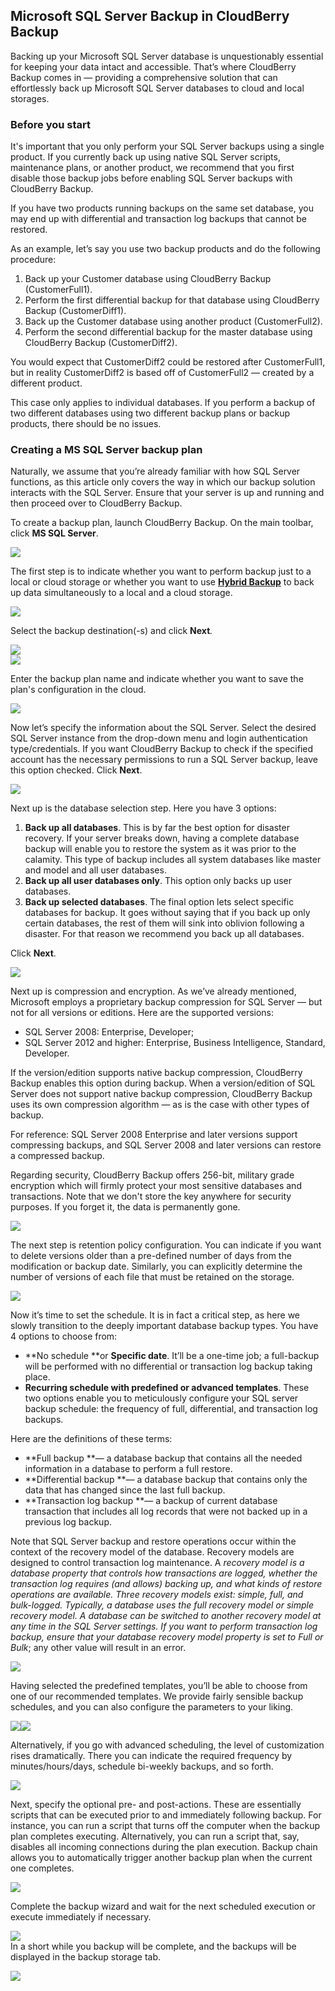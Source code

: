 ## Microsoft SQL Server Backup in CloudBerry Backup

Backing up your Microsoft SQL Server database is unquestionably essential for keeping your data intact and accessible. That’s where CloudBerry Backup comes in — providing a comprehensive solution that can effortlessly back up Microsoft SQL Server databases to cloud and local storages.

### Before you start

It's important that you only perform your SQL Server backups using a single product. If you currently back up using native SQL Server scripts, maintenance plans, or another product, we recommend that you first disable those backup jobs before enabling SQL Server backups with CloudBerry Backup.

If you have two products running backups on the same set database, you may end up with differential and transaction log backups that cannot be restored.

As an example, let’s say you use two backup products and do the following procedure:

1. Back up your Customer database using CloudBerry Backup \(CustomerFull1\).
2. Perform the first differential backup for that database using CloudBerry Backup \(CustomerDiff1\).
3. Back up the Customer database using another product \(CustomerFull2\).
4. Perform the second differential backup for the master database using CloudBerry Backup \(CustomerDiff2\).

You would expect that CustomerDiff2 could be restored after CustomerFull1, but in reality CustomerDiff2 is based off of CustomerFull2 — created by a different product.

This case only applies to individual databases. If you perform a backup of two different databases using two different backup plans or backup products, there should be no issues.

### Creating a MS SQL Server backup plan

Naturally, we assume that you’re already familiar with how SQL Server functions, as this article only covers the way in which our backup solution interacts with the SQL Server. Ensure that your server is up and running and then proceed over to CloudBerry Backup.

To create a backup plan, launch CloudBerry Backup. On the main toolbar, click **MS SQL Server**.

![](/assets/sqlbackup1.png)

The first step is to indicate whether you want to perform backup just to a local or cloud storage or whether you want to use [**Hybrid Backup**](https://www.gitbook.com/book/cloudberry/cloudberry-backup/edit#) to back up data simultaneously to a local and a cloud storage.

![](/assets/sqlbackup2.png)

Select the backup destination\(-s\) and click **Next**_._

![](/assets/sqlbackup3.png)  
![](/assets/sqlbackup4.png)

Enter the backup plan name and indicate whether you want to save the plan's configuration in the cloud.

![](/assets/sqlbackup5.png)

Now let’s specify the information about the SQL Server. Select the desired SQL Server instance from the drop-down menu and login authentication type/credentials. If you want CloudBerry Backup to check if the specified account has the necessary permissions to run a SQL Server backup, leave this option checked. Click **Next**.

![](/assets/sqlbackup6.png)

Next up is the database selection step. Here you have 3 options:

1. **Back up all databases**. This is by far the best option for disaster recovery. If your server breaks down, having a complete database backup will enable you to restore the system as it was prior to the calamity. This type of backup includes all system databases like master and model and all user databases.
2. **Back up all user databases only**. This option only backs up user databases.
3. **Back up selected databases**. The final option lets select specific databases for backup. It goes without saying that if you back up only certain databases, the rest of them will sink into oblivion following a disaster. For that reason we recommend you back up all databases.

Click **Next**.

![](/assets/sqlbackup7.png)

Next up is compression and encryption. As we’ve already mentioned, Microsoft employs a proprietary backup compression for SQL Server — but not for all versions or editions. Here are the supported versions:

* SQL Server 2008: Enterprise, Developer;
* SQL Server 2012 and higher: Enterprise, Business Intelligence, Standard, Developer.

If the version/edition supports native backup compression, CloudBerry Backup enables this option during backup. When a version/edition of SQL Server does not support native backup compression, CloudBerry Backup uses its own compression algorithm — as is the case with other types of backup.

For reference: SQL Server 2008 Enterprise and later versions support compressing backups, and SQL Server 2008 and later versions can restore a compressed backup.

Regarding security, CloudBerry Backup offers 256-bit, military grade encryption which will firmly protect your most sensitive databases and transactions. Note that we don't store the key anywhere for security purposes. If you forget it, the data is permanently gone.

![](/assets/backupsql8.png)

The next step is retention policy configuration. You can indicate if you want to delete versions older than a pre-defined number of days from the modification or backup date. Similarly, you can explicitly determine the number of versions of each file that must be retained on the storage.

![](/assets/sqlbackup8.png)

Now it’s time to set the schedule. It is in fact a critical step, as here we slowly transition to the deeply important database backup types. You have 4 options to choose from:

* **No schedule **or **Specific date**. It’ll be a one-time job; a full-backup will be performed with no differential or transaction log backup taking place.
* **Recurring schedule with predefined or advanced templates**. These two options enable you to meticulously configure your SQL server backup schedule: the frequency of full, differential, and transaction log backups.

Here are the definitions of these terms:

* **Full backup **— a database backup that contains all the needed information in a database to perform a full restore.
* **Differential backup **— a database backup that contains only the data that has changed since the last full backup.
* **Transaction log backup **— a backup of current database transaction that includes all log records that were not backed up in a previous log backup.

Note that SQL Server backup and restore operations occur within the context of the recovery model of the database. Recovery models are designed to control transaction log maintenance. A _recovery model is a database property that controls how transactions are logged, whether the transaction log requires \(and allows\) backing up, and what kinds of restore operations are available. Three recovery models exist: simple, full, and bulk-logged. Typically, a database uses the full recovery model or simple recovery model. A database can be switched to another recovery model at any time in the SQL Server settings. If you want to perform transaction log backup, ensure that your database recovery model property is set to Full or Bulk_; any other value will result in an error.

![](/assets/sqlbackup9.png)

Having selected the predefined templates, you’ll be able to choose from one of our recommended templates. We provide fairly sensible backup schedules, and you can also configure the parameters to your liking.

![](/assets/sqlbackup19.png)![](/assets/sqlbackup11.png)

Alternatively, if you go with advanced scheduling, the level of customization rises dramatically. There you can indicate the required frequency by minutes/hours/days, schedule bi-weekly backups, and so forth.

![](/assets/sqlbackup12.png)

Next, specify the optional pre- and post-actions. These are essentially scripts that can be executed prior to and immediately following backup. For instance, you can run a script that turns off the computer when the backup plan completes executing. Alternatively, you can run a script that, say, disables all incoming connections during the plan execution. Backup chain allows you to automatically trigger another backup plan when the current one completes.

![](/assets/sqlbackup13.png)

Complete the backup wizard and wait for the next scheduled execution or execute immediately if necessary.

![](/assets/sqlbackup14.png)  
In a short while you backup will be complete, and the backups will be displayed in the backup storage tab.

![](/assets/sqlbackup15.png)

